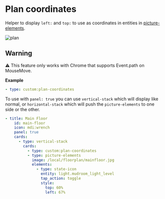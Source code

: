 # Plan coordinates

Helper to display `left:` and `top:` to use as coordinates in entities in [picture-elements](https://www.home-assistant.io/lovelace/picture-elements/).

![plan](https://user-images.githubusercontent.com/7738048/42569358-ede62cae-8518-11e8-989e-25812e8b95f8.gif)

## Warning
⚠️ This feature only works with Chrome that supports Event.path on MouseMove.

**Example**
```yaml
- type: custom:plan-coordinates
```

To use with ```panel: true``` you can use ```vertical-stack``` which will display like normal, or ```horizontal-stack``` which will push the ```picture-elements``` to one side or the other.


```yaml
- title: Main Floor
    id: main-floor
    icon: mdi:wrench
    panel: true
    cards:   
      - type: vertical-stack
        cards: 
          - type: custom:plan-coordinates                    
          - type: picture-elements
            image: /local/floorplan/mainfloor.jpg
            elements:
              - type: state-icon
                entity: light.mudroom_light_level
                tap_action: toggle
                style:
                  top: 60%
                  left: 67%
```

